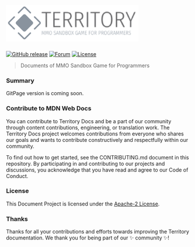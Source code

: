 ![Territory Document](.github/logo-color.png?raw=true "Territory logo")
======

[![GitHub release](https://img.shields.io/badge/release-0.0.1--alpha-blue)](https://github.com/TerritoryOrg/Territory_Doc/blob/release/README.md)
[![Forum](https://img.shields.io/badge/forum-Discussion-success.svg)](https://github.com/TerritoryOrg/Territory_Doc/discussions)
[![License](https://img.shields.io/github/license/TerritoryOrg/Territory_Doc)](https://github.com/TerritoryOrg/Territory_Doc/blob/release/LICENSE)

> Documents of MMO Sandbox Game for Programmers

### Summary

GitPage version is coming soon.

### Contribute to MDN Web Docs
You can contribute to Territory Docs and be a part of our community through content contributions, engineering, or translation work. The Territory Docs project welcomes contributions from everyone who shares our goals and wants to contribute constructively and respectfully within our community.

To find out how to get started, see the CONTRIBUTING.md document in this repository. By participating in and contributing to our projects and discussions, you acknowledge that you have read and agree to our Code of Conduct.

### License

This Document Project is licensed under the [Apache-2 License](https://github.com/TerritoryOrg/Territory_Doc/blob/release/LICENSE).

### Thanks
Thanks for all your contributions and efforts towards improving the Territory documentation. We thank you for being part of our ✨ community ✨!